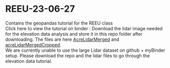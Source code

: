 # REEU-23-06-27
Contains the geopandas tutorial for the REEU class  
Click here to view the tutorial on binder : 
Download the lidar image needed for the elevation data analysis and store it in this repo folder after downloading. The files are here 
[AcreLidarMerged](https://drive.google.com/file/d/1ei0ls8obZIiU3yQAblTZg8WoBjVbYslb/view?usp=drive_link) and [acreLidarMergedCropped](https://drive.google.com/file/d/1GfnaX0XvSZhmqmOcmAfyYbPxkPHtslEn/view?usp=drive_link).  
We are currently unable to use the large Lidar dataset on github + myBinder setup. Please download the repo and the lidar files to go through the elevation data tutorial.

